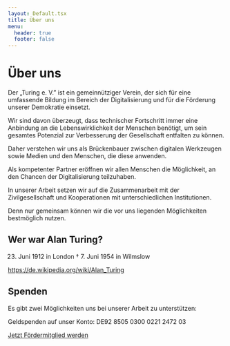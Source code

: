 ```yaml
---
layout: Default.tsx
title: Über uns
menu:
  header: true
  footer: false
---
```


# Über uns

Der „Turing e. V.” ist ein gemeinnütziger Verein, der sich für eine umfassende
Bildung im Bereich der Digitalisierung und für die Förderung unserer Demokratie
einsetzt.

Wir sind davon überzeugt, dass technischer Fortschritt immer eine Anbindung an
die Lebenswirklichkeit der Menschen benötigt, um sein gesamtes Potenzial zur
Verbesserung der Gesellschaft entfalten zu können.

Daher verstehen wir uns als Brückenbauer zwischen digitalen Werkzeugen sowie
Medien und den Menschen, die diese anwenden.

Als kompetenter Partner eröffnen wir allen Menschen die Möglichkeit, an den
Chancen der Digitalisierung teilzuhaben.

In unserer Arbeit setzen wir auf die Zusammenarbeit mit der Zivilgesellschaft
und Kooperationen mit unterschiedlichen Institutionen.

Denn nur gemeinsam können wir die vor uns liegenden Möglichkeiten bestmöglich
nutzen.

## Wer war Alan Turing?

23. Juni 1912 in London † 7. Juni 1954 in Wilmslow

<https://de.wikipedia.org/wiki/Alan_Turing>

## Spenden

Es gibt zwei Möglichkeiten uns bei unserer Arbeit zu unterstützen:

Geldspenden auf unser Konto: DE92 8505 0300 0221 2472 03

<a class="btn btn-primary" href="/mitglied-werden">Jetzt Fördermitglied
werden</a>
